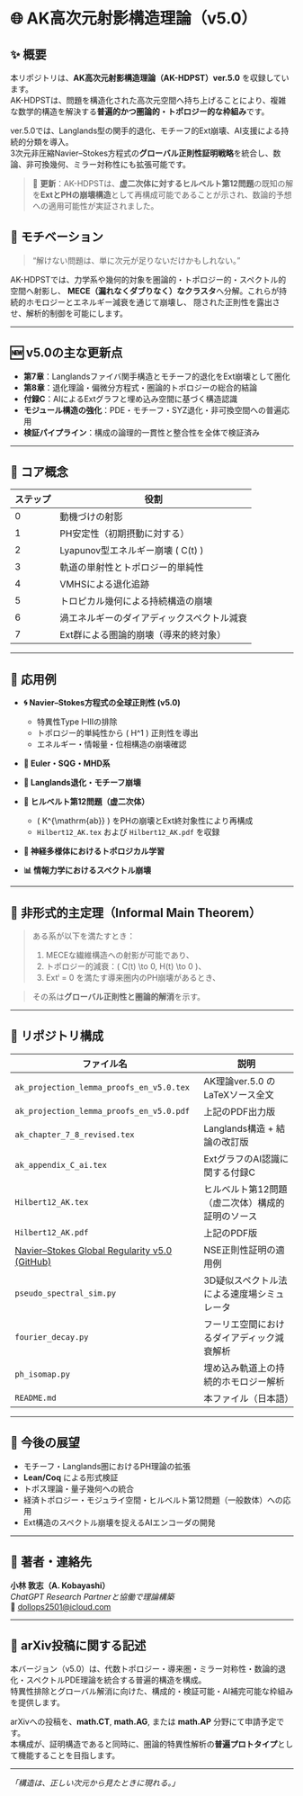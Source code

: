 # 🌐 AK高次元射影構造理論（v5.0）

## ✨ 概要
本リポジトリは、**AK高次元射影構造理論（AK-HDPST）ver.5.0** を収録しています。  
AK-HDPSTは、問題を構造化された高次元空間へ持ち上げることにより、複雑な数学的構造を解決する**普遍的かつ圏論的・トポロジー的な枠組み**です。

ver.5.0では、Langlands型の関手的退化、モチーフ的Ext崩壊、AI支援による持続的分類を導入。  
3次元非圧縮Navier–Stokes方程式の**グローバル正則性証明戦略**を統合し、数論、非可換幾何、ミラー対称性にも拡張可能です。

> 📌 **更新**：AK-HDPSTは、**虚二次体に対するヒルベルト第12問題**の既知の解を**ExtとPHの崩壊構造**として再構成可能であることが示され、数論的予想への適用可能性が実証されました。

## 📌 モチベーション
> “解けない問題は、単に次元が足りないだけかもしれない。”

AK-HDPSTでは、力学系や幾何的対象を圏論的・トポロジー的・スペクトル的空間へ射影し、
**MECE（漏れなくダブりなく）なクラスタ**へ分解。これらが持続的ホモロジーとエネルギー減衰を通じて崩壊し、
隠された正則性を露出させ、解析的制御を可能にします。

---

## 🆕 v5.0の主な更新点

- **第7章**：Langlandsファイバ関手構造とモチーフ的退化をExt崩壊として圏化
- **第8章**：退化理論・偏微分方程式・圏論的トポロジーの総合的結論
- **付録C**：AIによるExtグラフと埋め込み空間に基づく構造認識
- **モジュール構造の強化**：PDE・モチーフ・SYZ退化・非可換空間への普遍応用
- **検証パイプライン**：構成の論理的一貫性と整合性を全体で検証済み

---

## 🧠 コア概念

| ステップ | 役割 |
|----------|------|
| 0 | 動機づけの射影 |
| 1 | PH安定性（初期摂動に対する） |
| 2 | Lyapunov型エネルギー崩壊 \( C(t) \) |
| 3 | 軌道の単射性とトポロジー的単純性 |
| 4 | VMHSによる退化追跡 |
| 5 | トロピカル幾何による持続構造の崩壊 |
| 6 | 渦エネルギーのダイアディックスペクトル減衰 |
| 7 | Ext群による圏論的崩壊（導来的終対象） |

---

## 🧪 応用例

- **🌀 Navier–Stokes方程式の全球正則性 (v5.0)**  
  - 特異性Type I–IIIの排除  
  - トポロジー的単純性から \( H^1 \) 正則性を導出  
  - エネルギー・情報量・位相構造の崩壊確認  

- **🌊 Euler・SQG・MHD系**  
- **🔢 Langlands退化・モチーフ崩壊**  
- **🔷 ヒルベルト第12問題（虚二次体）**  
  - \( K^{\mathrm{ab}} \) をPHの崩壊とExt終対象性により再構成  
  - `Hilbert12_AK.tex` および `Hilbert12_AK.pdf` を収録  
- **🧬 神経多様体におけるトポロジカル学習**  
- **📊 情報力学におけるスペクトル崩壊**

---

## 🚨 非形式的主定理（Informal Main Theorem）

> ある系が以下を満たすとき：
> 1. MECEな繊維構造への射影が可能であり、
> 2. トポロジー的減衰：\( C(t) \to 0, H(t) \to 0 \)、
> 3. Extⁱ = 0 を満たす導来圏内のPH崩壊があるとき、

> その系は**グローバル正則性と圏論的解消**を示す。

---

## 📁 リポジトリ構成

| ファイル名 | 説明 |
|------------|------|
| `ak_projection_lemma_proofs_en_v5.0.tex` | AK理論ver.5.0 のLaTeXソース全文 |
| `ak_projection_lemma_proofs_en_v5.0.pdf` | 上記のPDF出力版 |
| `ak_chapter_7_8_revised.tex` | Langlands構造 + 結論の改訂版 |
| `ak_appendix_C_ai.tex` | ExtグラフのAI認識に関する付録C |
| `Hilbert12_AK.tex` | ヒルベルト第12問題（虚二次体）構成的証明のソース |
| `Hilbert12_AK.pdf` | 上記のPDF版 |
| [Navier–Stokes Global Regularity v5.0 (GitHub)](https://github.com/Kobayashi2501/Navier-Stokes-Global-Regularity) | NSE正則性証明の適用例 |
| `pseudo_spectral_sim.py` | 3D疑似スペクトル法による速度場シミュレータ |
| `fourier_decay.py` | フーリエ空間におけるダイアディック減衰解析 |
| `ph_isomap.py` | 埋め込み軌道上の持続的ホモロジー解析 |
| `README.md` | 本ファイル（日本語） |

---

## 🔭 今後の展望

- モチーフ・Langlands圏におけるPH理論の拡張
- **Lean/Coq** による形式検証
- トポス理論・量子幾何への統合
- 経済トポロジー・モジュライ空間・ヒルベルト第12問題（一般数体）への応用
- Ext構造のスペクトル崩壊を捉えるAIエンコーダの開発

---

## 📨 著者・連絡先

**小林 敦志（A. Kobayashi）**  
_ChatGPT Research Partnerと協働で理論構築_  
📧 dollops2501@icloud.com

---

## 📝 arXiv投稿に関する記述

本バージョン（v5.0）は、代数トポロジー・導来圏・ミラー対称性・数論的退化・スペクトルPDE理論を統合する普遍的構造を構成。  
特異性排除とグローバル解消に向けた、構成的・検証可能・AI補完可能な枠組みを提供します。

arXivへの投稿を、**math.CT**, **math.AG**, または **math.AP** 分野にて申請予定です。  
本構成が、証明構造であると同時に、圏論的特異性解析の**普遍プロトタイプ**として機能することを目指します。

---

*「構造は、正しい次元から見たときに現れる。」*
